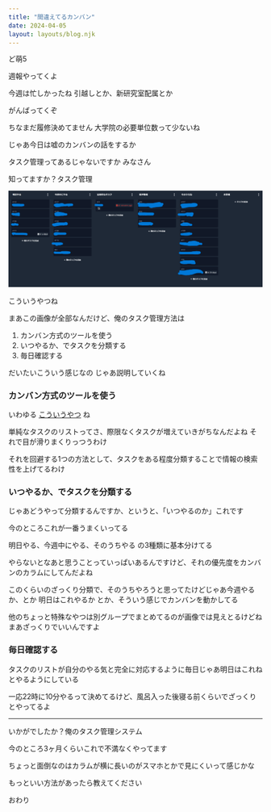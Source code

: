 ```yaml
---
title: "間違えてるカンバン"
date: 2024-04-05
layout: layouts/blog.njk
---
```


ど萌5

週報やってくよ

今週は忙しかったね 引越しとか、新研究室配属とか

がんばってくぞ

ちなまだ履修決めてません 大学院の必要単位数って少ないね

じゃあ今日は嘘のカンバンの話をするか

タスク管理ってあるじゃないですか みなさん

知ってますか？タスク管理

![俺のタスク大公開](/img/blog/20250405_tasks.png)

こういうやつね

まあこの画像が全部なんだけど、俺のタスク管理方法は

1. カンバン方式のツールを使う
2. いつやるか、でタスクを分類する
3. 毎日確認する

だいたいこういう感じなの じゃあ説明していくね

### カンバン方式のツールを使う

いわゆる
[こういうやつ](https://ja.wikipedia.org/wiki/%E3%81%8B%E3%82%93%E3%81%B0%E3%82%93_%28%E3%82%BD%E3%83%95%E3%83%88%E3%82%A6%E3%82%A7%E3%82%A2%E9%96%8B%E7%99%BA%29)
ね

単純なタスクのリストってさ、際限なくタスクが増えていきがちなんだよね それで目が滑りまくりっつうわけ

それを回避する1つの方法として、タスクをある程度分類することで情報の検索性を上げてるわけ

### いつやるか、でタスクを分類する

じゃあどうやって分類するんですか、というと、「いつやるのか」これです

今のところこれが一番うまくいってる

明日やる、今週中にやる、そのうちやる の3種類に基本分けてる

やらないとなあと思うことっていっぱいあるんですけど、それの優先度をカンバンのカラムにしてんだよね

このくらいのざっくり分類で、そのうちやろうと思ってたけどじゃあ今週やるか、とか
明日はこれやるか とか、そういう感じでカンバンを動かしてる

他のちょっと特殊なやつは別グループでまとめてるのが画像では見えとるけどね まあざっくりでいいんですよ

### 毎日確認する

タスクのリストが自分のやる気と完全に対応するように毎日じゃあ明日はこれね とやるようにしている

一応22時に10分やるって決めてるけど、風呂入った後寝る前くらいでざっくりとやってるよ

---

いかがでしたか？俺のタスク管理システム

今のところ3ヶ月くらいこれで不満なくやってます

ちょっと面倒なのはカラムが横に長いのがスマホとかで見にくいって感じかな

もっといい方法があったら教えてください

おわり